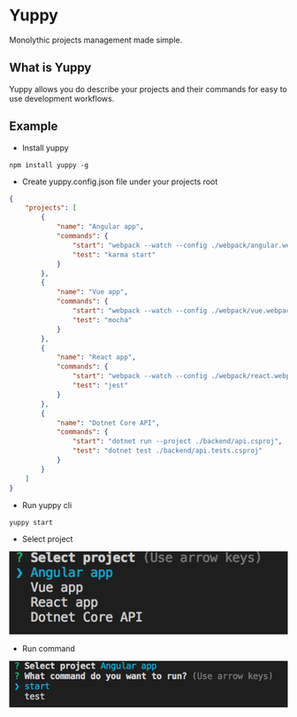 # Yuppy
Monolythic projects management made simple.

## What is Yuppy
Yuppy allows you do describe your projects and their commands for easy to use development workflows.

## Example

* Install yuppy
```
npm install yuppy -g
```

* Create yuppy.config.json file under your projects root

```json
{
    "projects": [
        {
            "name": "Angular app",
            "commands": {
                "start": "webpack --watch --config ./webpack/angular.webpack.js",
                "test": "karma start"
            }
        },
        {
            "name": "Vue app",
            "commands": {
                "start": "webpack --watch --config ./webpack/vue.webpack.js",
                "test": "mocha"
            }
        },
        {
            "name": "React app",
            "commands": {
                "start": "webpack --watch --config ./webpack/react.webpack.js",
                "test": "jest"
            }
        },
        {
            "name": "Dotnet Core API",
            "commands": {
                "start": "dotnet run --project ./backend/api.csproj",
                "test": "dotnet test ./backend/api.tests.csproj"
            }
        }
    ]
}
```

* Run yuppy cli

```
yuppy start
```

* Select project

![](https://github.com/anjmao/yuppy/blob/master/select_project.png)

* Run command

![](https://github.com/anjmao/yuppy/blob/master/run_command.png)
